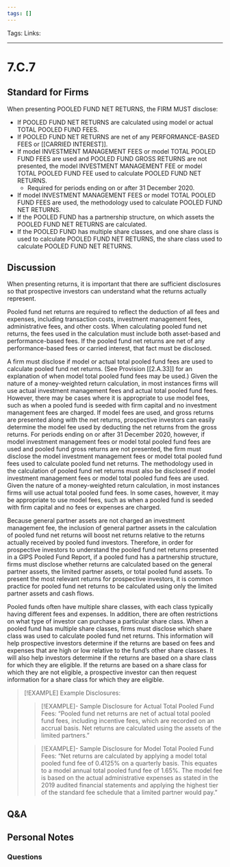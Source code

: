 ```yaml
---
tags: []
---
```

Tags:
Links: 
___
# 7.C.7
## Standard for Firms
When presenting POOLED FUND NET RETURNS, the FIRM MUST disclose:
- If POOLED FUND NET RETURNS are calculated using model or actual TOTAL POOLED FUND FEES.
- If POOLED FUND NET RETURNS are net of any PERFORMANCE-BASED FEES or [[CARRIED INTEREST]].
- If model INVESTMENT MANAGEMENT FEES or model TOTAL POOLED FUND FEES are used and POOLED FUND GROSS RETURNS are not presented, the model INVESTMENT MANAGEMENT FEE or model TOTAL POOLED FUND FEE used to calculate POOLED FUND NET RETURNS.
	- Required for periods ending on or after 31 December 2020.
- If model INVESTMENT MANAGEMENT FEES or model TOTAL POOLED FUND FEES are used, the methodology used to calculate POOLED FUND NET RETURNS.
- If the POOLED FUND has a partnership structure, on which assets the POOLED FUND NET RETURNS are calculated.
- If the POOLED FUND has multiple share classes, and one share class is used to calculate POOLED FUND NET RETURNS, the share class used to calculate POOLED FUND NET RETURNS.
## Discussion
When presenting returns, it is important that there are sufficient disclosures so that prospective investors can understand what the returns actually represent.

Pooled fund net returns are required to reflect the deduction of all fees and expenses, including transaction costs, investment management fees, administrative fees, and other costs. When calculating pooled fund net returns, the fees used in the calculation must include both asset-based and performance-based fees. If the pooled fund net returns are net of any performance-based fees or carried interest, that fact must be disclosed.

A firm must disclose if model or actual total pooled fund fees are used to calculate pooled fund net returns. (See Provision [[2.A.33]] for an explanation of when model total pooled fund fees may be used.) Given the nature of a money-weighted return calculation, in most instances firms will use actual investment management fees and actual total pooled fund fees. However, there may be cases where it is appropriate to use model fees, such as when a pooled fund is seeded with firm capital and no investment management fees are charged. If model fees are used, and gross returns are presented along with the net returns, prospective investors can easily determine the model fee used by deducting the net returns from the gross returns. For periods ending on or after 31 December 2020, however, if model investment management fees or model total pooled fund fees are used and pooled fund gross returns are not presented, the firm must disclose the model investment management fees or model total pooled fund fees used to calculate pooled fund net returns. The methodology used in the calculation of pooled fund net returns must also be disclosed if model investment management fees or model total pooled fund fees are used. Given the nature of a money-weighted return calculation, in most instances firms will use actual total pooled fund fees. In some cases, however, it may be appropriate to use model fees, such as when a pooled fund is seeded with firm capital and no fees or expenses are charged.

Because general partner assets are not charged an investment management fee, the inclusion of general partner assets in the calculation of pooled fund net returns will boost net returns relative to the returns actually received by pooled fund investors. Therefore, in order for prospective investors to understand the pooled fund net returns presented in a GIPS Pooled Fund Report, if a pooled fund has a partnership structure, firms must disclose whether returns are calculated based on the general partner assets, the limited partner assets, or total pooled fund assets. To present the most relevant returns for prospective investors, it is common practice for pooled fund net returns to be calculated using only the limited partner assets and cash flows.

Pooled funds often have multiple share classes, with each class typically having different fees and expenses. In addition, there are often restrictions on what type of investor can purchase a particular share class. When a pooled fund has multiple share classes, firms must disclose which share class was used to calculate pooled fund net returns. This information will help prospective investors determine if the returns are based on fees and expenses that are high or low relative to the fund’s other share classes. It will also help investors determine if the returns are based on a share class for which they are eligible. If the returns are based on a share class for which they are not eligible, a prospective investor can then request information for a share class for which they are eligible.

> [!EXAMPLE] Example Disclosures:
> > [!EXAMPLE]- Sample Disclosure for Actual Total Pooled Fund Fees: 
> > “Pooled fund net returns are net of actual total pooled fund fees, including incentive fees, which are recorded on an accrual basis. Net returns are calculated using the assets of the limited partners.”
> 
> > [!EXAMPLE]- Sample Disclosure for Model Total Pooled Fund Fees: 
> > “Net returns are calculated by applying a model total pooled fund fee of 0.4125% on a quarterly basis. This equates to a model annual total pooled fund fee of 1.65%. The model fee is based on the actual administrative expenses as stated in the 2019 audited financial statements and applying the highest tier of the standard fee schedule that a limited partner would pay.”

## Q&A

## Personal Notes

### Questions